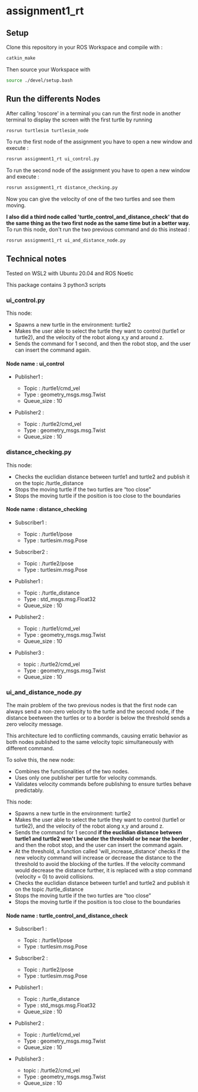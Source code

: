# assignment1_rt

## Setup

Clone this repository in your ROS Workspace and compile with : 

```bash
catkin_make
```

Then source your Workspace with

```bash
source ./devel/setup.bash
```

## Run the differents Nodes

After calling 'roscore' in a terminal you can run the first node in another terminal to display the screen with the first turtle by running

```bash
rosrun turtlesim turtlesim_node 
```

To run the first node of the assignment you have to open a new window and execute : 

```bash
rosrun assignment1_rt ui_control.py
```
To run the second node of the assignment you have to open a new window and execute : 

```bash
rosrun assignment1_rt distance_checking.py
```

Now you can give the velocity of one of the two turtles and see them moving.


**I also did a third node called 'turtle_control_and_distance_check' that do the same thing as the two first node as the same time but in a better way.** To run this node, don't run the two previous command and do this instead : 

```bash
rosrun assignment1_rt ui_and_distance_node.py
```

## Technical notes 

Tested on WSL2 with Ubuntu 20.04 and ROS Noetic

This package contains 3 python3 scripts

### ui_control.py

This node:
- Spawns a new turtle in the environment: turtle2
- Makes the user able to select the turtle they want to control (turtle1 or turtle2), and the velocity of the robot along x,y and around z.
- Sends the command for 1 second, and then the robot stop, and the user can insert the command again. 

#### Node name : ui_control

- Publisher1 : 
    - Topic : /turtle1/cmd_vel
    - Type : geometry_msgs.msg.Twist
    - Queue_size : 10

- Publisher2 : 
    - Topic : /turtle2/cmd_vel
    - Type : geometry_msgs.msg.Twist
    - Queue_size : 10

### distance_checking.py

This node: 
- Checks the euclidian distance between turtle1 and turtle2 and publish it on the topic /turtle_distance
- Stops the moving turtle if the two turtles are “too close” 
- Stops the moving turtle if the position is too close to the boundaries

#### Node name : distance_checking

- Subscriber1 :
    - Topic : /turtle1/pose
    - Type : turtlesim.msg.Pose

- Subscriber2 :
    - Topic : /turtle2/pose
    - Type : turtlesim.msg.Pose

- Publisher1 : 
    - Topic : /turtle_distance
    - Type : std_msgs.msg.Float32
    - Queue_size : 10

- Publisher2 : 
    - Topic : /turtle1/cmd_vel
    - Type : geometry_msgs.msg.Twist
    - Queue_size : 10

- Publisher3 : 
    - topic : /turtle2/cmd_vel
    - Type : geometry_msgs.msg.Twist
    - Queue_size : 10


### ui_and_distance_node.py


The main problem of the two previous nodes is that the first node can always send a non-zero velocity to the turtle and the second node, if the distance beetween the turtles or to a border is below the threshold sends a zero velocity message.

This architecture led to conflicting commands, causing erratic behavior as both nodes published to the same velocity topic simultaneously with different command.

To solve this, the new node:

- Combines the functionalities of the two nodes.
- Uses only one publisher per turtle for velocity commands.
- Validates velocity commands before publishing to ensure turtles behave predictably.


This node:
- Spawns a new turtle in the environment: turtle2
- Makes the user able to select the turtle they want to control (turtle1 or turtle2), and the velocity of the robot along x,y and around z.
- Sends the command for 1 second **if the euclidian distance between turtle1 and turtle2 won't be under the threshold or be near the border** , and then the robot stop, and the user can insert the command again. 
- At the threshold, a function called 'will_increase_distance' checks if the new velocity command will increase or decrease the distance to the threshold to avoid the blocking of the turtles. If the velocity command would decrease the distance further, it is replaced with a stop command (velocity = 0) to avoid collisions.
- Checks the euclidian distance between turtle1 and turtle2 and publish it on the topic /turtle_distance
- Stops the moving turtle if the two turtles are “too close” 
- Stops the moving turtle if the position is too close to the boundaries


#### Node name : turtle_control_and_distance_check

- Subscriber1 :
    - Topic : /turtle1/pose
    - Type : turtlesim.msg.Pose

- Subscriber2 :
    - Topic : /turtle2/pose
    - Type : turtlesim.msg.Pose

- Publisher1 : 
    - Topic : /turtle_distance
    - Type : std_msgs.msg.Float32
    - Queue_size : 10

- Publisher2 : 
    - Topic : /turtle1/cmd_vel
    - Type : geometry_msgs.msg.Twist
    - Queue_size : 10

- Publisher3 : 
    - topic : /turtle2/cmd_vel
    - Type : geometry_msgs.msg.Twist
    - Queue_size : 10